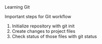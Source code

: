  Learning Git

Important steps for Git workflow

1. Initialize repository with git init
2. Create changes to project files
3. Check status of those files with git status
